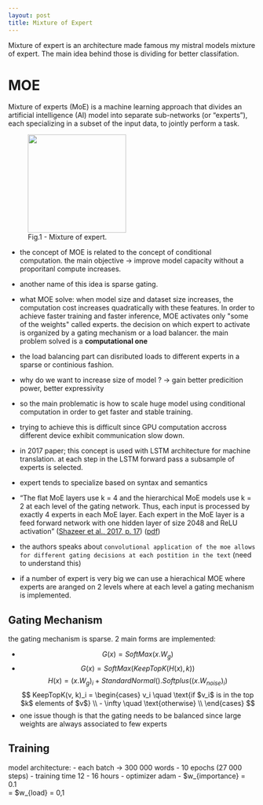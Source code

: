 ```yaml
---
layout: post
title: Mixture of Expert
---
```


Mixture of expert is an architecture made famous my mistral models mixture of expert. The main idea behind those is dividing for better classifation.

# MOE

Mixture of experts (MoE) is a machine learning approach that divides an artificial intelligence (AI) model into separate sub-networks (or “experts”), each specializing in a subset of the input data, to jointly perform a task.

<figure>
  <img src="../images/moe.avif" width="200" height="200" class=center/>
  <figcaption class=center>Fig.1 - Mixture of expert.</figcaption>
</figure>

- the concept of MOE is related to the concept of conditional computation. the main objective &rarr; improve model capacity without a proporitanl compute increases.

- another name of this idea is sparse gating.

- what MOE solve: when model size and dataset size increases, the computation cost increases quadratically with these features.
  In order to achieve faster training and faster inference, MOE activates only "some of the weights" called experts. the decision on which expert to
  activate is organized by a gating mechanism or a load balancer. the main problem solved is a **computational one**

- the load balancing part can disributed loads to different experts in a sparse or continious fashion.

- why do we want to increase size of model ? &rarr; gain better predicition power, better expressivity

- so the main problematic is how to scale huge model using conditional computation in order to get faster and stable training.

- trying to achieve this is difficult since GPU computation accross different device exhibit communication slow down.

- in 2017 paper; this concept is used with LSTM architecture for machine translation. at each step in the LSTM forward pass a subsample
  of experts is selected.

- expert tends to specialize based on syntax and semantics

- “The flat MoE layers use k = 4 and the hierarchical MoE models use k = 2 at each level of the gating network. Thus, each input is processed by exactly 4 experts in each MoE layer. Each expert in the MoE layer is a feed forward network with one hidden layer of size 2048 and ReLU activation” ([Shazeer et al., 2017, p. 17](zotero://select/library/items/IFIWI6Y3)) ([pdf](zotero://open-pdf/library/items/BNXKN8WH?page=17&annotation=XKKF4K7B))

- the authors speaks about `convolutional application of the moe allows for different gating decisions at each postition in the text` (need to understand this)

- if a number of expert is very big we can use a hierachical MOE where experts are aranged on 2 levels where at each level a gating mechanism is implemented.

## Gating Mechanism

the gating mechanism is sparse. 2 main forms are implemented:

- $$G(x) = SoftMax(x . W_g)$$
- $$G(x) = SoftMax(KeepTopK(H(x), k))$$
  $$H(x) = (x. W_g)_i + StandardNormal() . Softplus((x . W_{noise})_i)$$
  $$
  KeepTopK(v, k)_i = \begin{cases}
                          v_i \quad \text{if $v_i$ is in the top $k$ elements of $v$} \\
                          - \infty  \quad \text{otherwise} \\
                          \end{cases}
  $$
- one issue though is that the gating needs to be balanced since large weights are always associated to few experts



## Training

model architecture: 
    - each batch &rarr; 300 000 words 
    - 10 epochs (27 000 steps)
    - training time 12 - 16 hours 
    - optimizer adam
    - $w_{importance} = 0.1  
    = $w_{load}  = 0,1